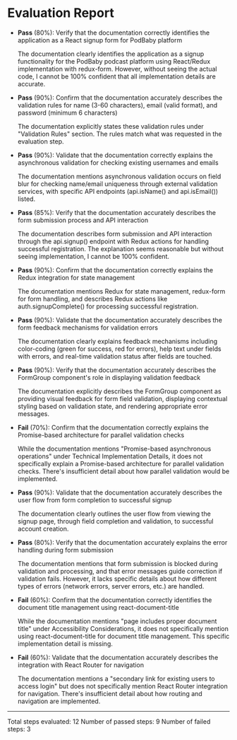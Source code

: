 # Evaluation Report

- **Pass** (80%): Verify that the documentation correctly identifies the application as a React signup form for PodBaby platform

    The documentation clearly identifies the application as a signup functionality for the PodBaby podcast platform using React/Redux implementation with redux-form. However, without seeing the actual code, I cannot be 100% confident that all implementation details are accurate.

- **Pass** (90%): Confirm that the documentation accurately describes the validation rules for name (3-60 characters), email (valid format), and password (minimum 6 characters)

    The documentation explicitly states these validation rules under "Validation Rules" section. The rules match what was requested in the evaluation step.

- **Pass** (90%): Validate that the documentation correctly explains the asynchronous validation for checking existing usernames and emails

    The documentation mentions asynchronous validation occurs on field blur for checking name/email uniqueness through external validation services, with specific API endpoints (api.isName() and api.isEmail()) listed.

- **Pass** (85%): Verify that the documentation accurately describes the form submission process and API interaction

    The documentation describes form submission and API interaction through the api.signup() endpoint with Redux actions for handling successful registration. The explanation seems reasonable but without seeing implementation, I cannot be 100% confident.

- **Pass** (90%): Confirm that the documentation correctly explains the Redux integration for state management

    The documentation mentions Redux for state management, redux-form for form handling, and describes Redux actions like auth.signupComplete() for processing successful registration.

- **Pass** (90%): Validate that the documentation accurately describes the form feedback mechanisms for validation errors

    The documentation clearly explains feedback mechanisms including color-coding (green for success, red for errors), help text under fields with errors, and real-time validation status after fields are touched.

- **Pass** (90%): Verify that the documentation accurately describes the FormGroup component's role in displaying validation feedback

    The documentation explicitly describes the FormGroup component as providing visual feedback for form field validation, displaying contextual styling based on validation state, and rendering appropriate error messages.

- **Fail** (70%): Confirm that the documentation correctly explains the Promise-based architecture for parallel validation checks

    While the documentation mentions "Promise-based asynchronous operations" under Technical Implementation Details, it does not specifically explain a Promise-based architecture for parallel validation checks. There's insufficient detail about how parallel validation would be implemented.

- **Pass** (90%): Validate that the documentation accurately describes the user flow from form completion to successful signup

    The documentation clearly outlines the user flow from viewing the signup page, through field completion and validation, to successful account creation.

- **Pass** (80%): Verify that the documentation accurately explains the error handling during form submission

    The documentation mentions that form submission is blocked during validation and processing, and that error messages guide correction if validation fails. However, it lacks specific details about how different types of errors (network errors, server errors, etc.) are handled.

- **Fail** (60%): Confirm that the documentation correctly identifies the document title management using react-document-title

    While the documentation mentions "page includes proper document title" under Accessibility Considerations, it does not specifically mention using react-document-title for document title management. This specific implementation detail is missing.

- **Fail** (60%): Validate that the documentation accurately describes the integration with React Router for navigation

    The documentation mentions a "secondary link for existing users to access login" but does not specifically mention React Router integration for navigation. There's insufficient detail about how routing and navigation are implemented.

---

Total steps evaluated: 12
Number of passed steps: 9
Number of failed steps: 3
